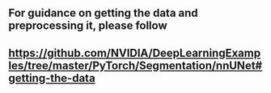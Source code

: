 ## For guidance on getting the data and preprocessing it, please follow
## https://github.com/NVIDIA/DeepLearningExamples/tree/master/PyTorch/Segmentation/nnUNet#getting-the-data
